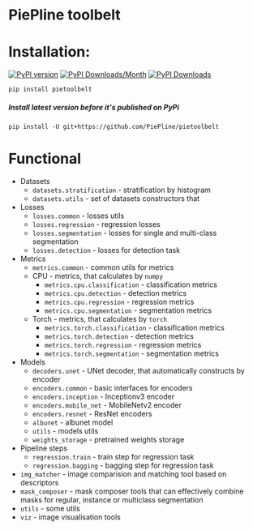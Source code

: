 # PiePline toolbelt

# Installation:
[![PyPI version](https://badge.fury.io/py/pietoolbelt.svg)](https://badge.fury.io/py/pietoolbelt)
[![PyPI Downloads/Month](https://pepy.tech/badge/pietoolbelt/month)](https://pepy.tech/project/pietoolbelt)
[![PyPI Downloads](https://pepy.tech/badge/pietoolbelt)](https://pepy.tech/project/pietoolbelt)

`pip install pietoolbelt`

##### Install latest version before it's published on PyPi
`pip install -U git+https://github.com/PiePline/pietoolbelt`

# Functional
* Datasets
    * `datasets.stratification` - stratification by histogram
    * `datasets.utils` - set of datasets constructors that
* Losses
    * `losses.common` - losses utils
    * `losses.regression` - regression losses
    * `losses.segmentation` - losses for single and multi-class segmentation
    * `losses.detection` - losses for detection task
* Metrics
    * `metrics.common` - common utils for metrics
    * CPU - metrics, that calculates by `numpy`
        * `metrics.cpu.classification` - classification metrics
        * `metrics.cpu.detection` - detection metrics
        * `metrics.cpu.regression` - regression metrics
        * `metrics.cpu.segmentation` - segmentation metrics
    * Torch - metrics, that calculates by `torch`
        * `metrics.torch.classification` - classification metrics
        * `metrics.torch.detection` - detection metrics
        * `metrics.torch.regression` - regression metrics
        * `metrics.torch.segmentation` - segmentation metrics
* Models
    * `decoders.unet` - UNet decoder, that automatically constructs by encoder
    * `encoders.common` - basic interfaces for encoders
    * `encoders.inception` - Inceptionv3 encoder
    * `encoders.mobile_net` - MobileNetv2 encoder
    * `encoders.resnet` - ResNet encoders
    * `albunet` - albunet model
    * `utils` - models utils
    * `weights_storage` - pretrained weights storage
* Pipeline steps
    * `regression.train` - train step for regression task
    * `regression.bagging` - bagging step for regression task
* `img_matcher` - image comparision and matching tool based on descriptors
* `mask_composer` - mask composer tools that can effectively combine masks for regular, instance or multiclass segmentation
* `utils` - some utils
* `viz` - image visualisation tools
